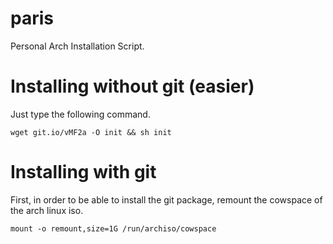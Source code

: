 # paris
Personal Arch Installation Script.

# Installing without git (easier)

Just type the following command.

`wget git.io/vMF2a -O init && sh init`

# Installing with git
First, in order to be able to install the git package, remount the cowspace of the arch linux iso.

`mount -o remount,size=1G /run/archiso/cowspace`
